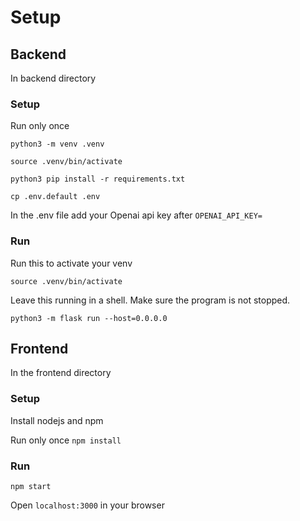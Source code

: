 # Setup

## Backend

In backend directory

### Setup

Run only once

`python3 -m venv .venv`

`source .venv/bin/activate`

`python3 pip install -r requirements.txt`

`cp .env.default .env`

In the .env file add your Openai api key after `OPENAI_API_KEY=`

### Run

Run this to activate your venv

`source .venv/bin/activate`

Leave this running in a shell. Make sure the program is not stopped.

`python3 -m flask run --host=0.0.0.0`


## Frontend

In the frontend directory

### Setup
Install nodejs and npm

Run only once
`npm install`

### Run

`npm start`

Open `localhost:3000` in your browser
